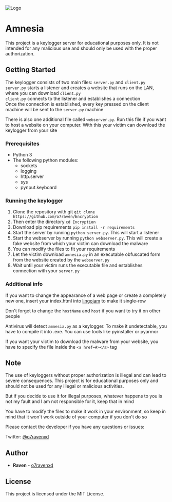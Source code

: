![Logo](https://i.ibb.co/znvCGpk/linkedin-banner-image-1.png)
# Amnesia

This project is a keylogger server for educational purposes only. It is not intended for any malicious use and should only be used with the proper authorization.

## Getting Started

The keylogger consists of two main files: `server.py` and `client.py`</br>
`server.py` starts a listener and creates a website that runs on the LAN, where you can download `client.py`</br> 
`client.py` connects to the listener and establishes a connection</br>
Once the connection is established, every key pressed on the client machine will be sent to the `server.py` machine

There is also one additional file called `webserver.py`. Run this file if you want to host a website on your computer. With this your victim can download the keylogger from your site

### Prerequisites

- Python 3
- The following python modules:
  - sockets
  - logging
  - http.server
  - sys
  - pynput.keyboard

### Running the keylogger
1. Clone the repository with git `git clone https://github.com/o7raven/Encryption`
2. Then enter the directory `cd Encryption`
3. Download pip requirements `pip install -r requirements`
4. Start the server by running `python server.py`. This will start a listener
5. Start the webserver by running `python webserver.py`. This will create a fake website from which your victim can download the malware
6. You can modify the files to fit your requirements
7. Let the victim download `amnesia.py` in an executable obfuscated form from the website created by the `webserver.py`
8. Wait until your victim runs the executable file and establishes connection with your `server.py`

### Additional info

If you want to change the appearance of a web page or create a completely new one, insert your index.html into [lingojam](https://lingojam.com/TexttoOneLine) to make it single-row</br>

Don't forget to change the `hostName` and `host` if you want to try it on other people

Antivirus will detect `amnesia.py` as a keylogger. To make it undetectable, you have to compile it into .exe. You can use tools like pyinstaller or pyarmor

If you want your victim to download the malware from your website, you have to specify the file inside the `<a href=#></a>` tag

## Note

The use of keyloggers without proper authorization is illegal and can lead to severe consequences. This project is for educational purposes only and should not be used for any illegal or malicious activities.

But if you decide to use it for illegal purposes, whatever happens to you is not my fault and I am not responsible for it, keep that in mind

You have to modify the files to make it work in your environment, so keep in mind that it won't work outside of your computer if you don't do so


Please contact the developer if you have any questions or issues:

Twitter: [@o7ravenxd](https://twitter.com/o7ravenxd)

## Author

- **Raven** - [o7ravenxd](https://github.com/o7raven)

## License

This project is licensed under the MIT License.
